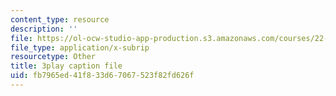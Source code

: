 ```yaml
---
content_type: resource
description: ''
file: https://ol-ocw-studio-app-production.s3.amazonaws.com/courses/22-01-introduction-to-nuclear-engineering-and-ionizing-radiation-fall-2016/fb7965ed41f833d67067523f82fd626f_qHPp458m1cs.srt
file_type: application/x-subrip
resourcetype: Other
title: 3play caption file
uid: fb7965ed-41f8-33d6-7067-523f82fd626f
---
```

